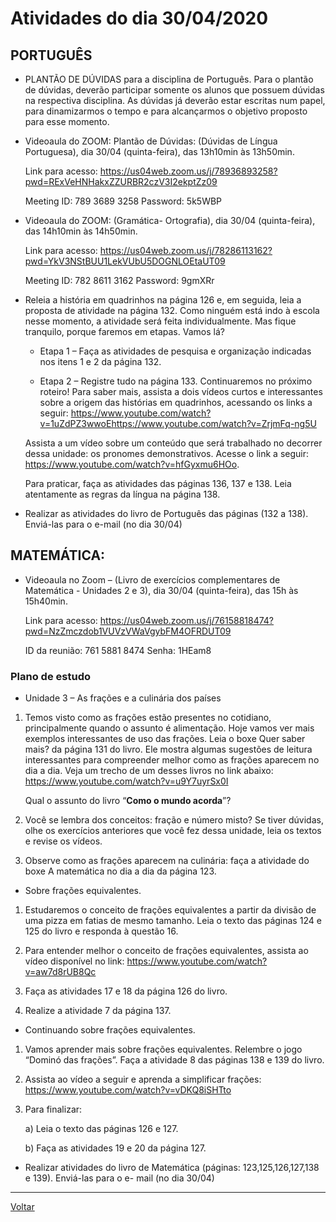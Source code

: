 # Atividades do dia 30/04/2020

## PORTUGUÊS

* PLANTÃO DE DÚVIDAS para a disciplina de Português. Para o plantão de dúvidas, deverão participar somente os alunos que possuem dúvidas na respectiva disciplina. As dúvidas já deverão estar escritas num papel, para dinamizarmos o tempo e para alcançarmos o objetivo proposto para esse momento.

* Videoaula do ZOOM: Plantão de Dúvidas: (Dúvidas de Língua Portuguesa), dia 30/04 (quinta-feira), das 13h10min às 13h50min.

  Link para acesso: <https://us04web.zoom.us/j/78936893258?pwd=RExVeHNHakxZZURBR2czV3I2ekptZz09>
  
  
    Meeting ID: 789 3689 3258
    Password: 5k5WBP

* Videoaula do ZOOM: (Gramática- Ortografia), dia 30/04 (quinta-feira), das 14h10min às 14h50min.
    
    Link para acesso: <https://us04web.zoom.us/j/78286113162?pwd=YkV3NStBUU1LekVUbU5DOGNLOEtaUT09>
    
    
    Meeting ID: 782 8611 3162
    Password: 9gmXRr

* Releia a história em quadrinhos na página 126 e, em seguida, leia a proposta de atividade na página 132. Como ninguém está indo à escola nesse momento, a atividade será feita individualmente. Mas fique tranquilo, porque faremos em etapas. Vamos lá?

   * Etapa 1 – Faça as atividades de pesquisa e organização indicadas nos itens 1 e 2 da página 132.

   * Etapa 2 – Registre tudo na página 133. Continuaremos no próximo roteiro! Para saber mais, assista a dois vídeos curtos e interessantes sobre a origem das histórias em quadrinhos, acessando os links a seguir: <https://www.youtube.com/watch?v=1uZdPZ3wwoEhttps://www.youtube.com/watch?v=ZrjmFq-ng5U>

  Assista a um vídeo sobre um conteúdo que será trabalhado no decorrer dessa unidade: os pronomes demonstrativos. Acesse o link a seguir: <https://www.youtube.com/watch?v=hfGyxmu6HOo>.

  Para praticar, faça as atividades das páginas 136, 137 e 138. Leia atentamente as regras da língua na
página 138.

* Realizar as atividades do livro de Português das páginas (132 a 138). Enviá-las para o e-mail (no dia
30/04)

## MATEMÁTICA:

* Videoaula no Zoom – (Livro de exercícios complementares de Matemática - Unidades 2 e 3), dia
30/04 (quinta-feira), das 15h às 15h40min.

  Link para acesso: <https://us04web.zoom.us/j/76158818474?pwd=NzZmczdob1VUVzVWaVgybFM4OFRDUT09>


    ID da reunião: 761 5881 8474
    Senha: 1HEam8

### Plano de estudo

* Unidade 3 – As frações e a culinária dos países

1) Temos visto como as frações estão presentes no cotidiano, principalmente quando o assunto é alimentação. Hoje vamos ver mais exemplos interessantes de uso das frações. Leia o boxe Quer saber mais? da página 131 do livro. Ele mostra algumas sugestões de leitura interessantes para compreender melhor como as frações aparecem no dia a dia. Veja um trecho de um desses livros no link abaixo: <https://www.youtube.com/watch?v=u9Y7uyrSx0I>

    Qual o assunto do livro “**Como o mundo acorda**”?

2) Você se lembra dos conceitos: fração e número misto? Se tiver dúvidas, olhe os exercícios anteriores que você fez dessa unidade, leia os textos e revise os vídeos.

3) Observe como as frações aparecem na culinária: faça a atividade do boxe A matemática no dia a dia da página 123.

* Sobre frações equivalentes.

1) Estudaremos o conceito de frações equivalentes a partir da divisão de uma pizza em fatias de mesmo tamanho. Leia o texto das páginas 124 e 125 do livro e responda à questão 16.

2) Para entender melhor o conceito de frações equivalentes, assista ao vídeo disponível no link: <https://www.youtube.com/watch?v=aw7d8rUB8Qc>

3) Faça as atividades 17 e 18 da página 126 do livro.

4) Realize a atividade 7 da página 137.

* Continuando sobre frações equivalentes.

1) Vamos aprender mais sobre frações equivalentes. Relembre o jogo “Dominó das frações”. Faça a atividade 8 das páginas 138 e 139 do livro.

2) Assista ao vídeo a seguir e aprenda a simplificar frações: <https://www.youtube.com/watch?v=vDKQ8iSHTto>

3) Para finalizar:

   a) Leia o texto das páginas 126 e 127.

   b) Faça as atividades 19 e 20 da página 127.

* Realizar atividades do livro de Matemática (páginas: 123,125,126,127,138 e 139). Enviá-las para o e-
mail (no dia 30/04) 

---
[Voltar](index.md)
